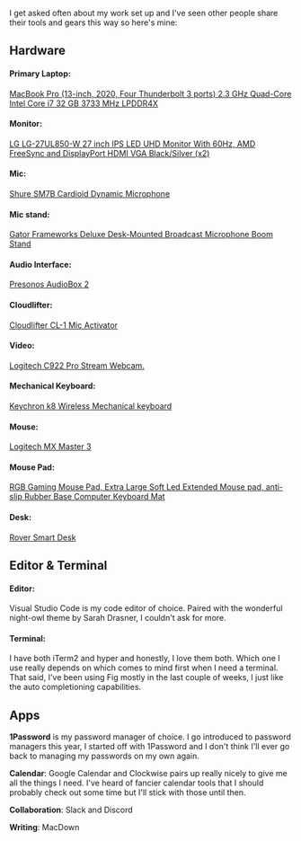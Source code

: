 I get asked often about my work set up and I've seen other people share their tools and gears this way so here's mine:

## Hardware

#### Primary Laptop:

[MacBook Pro (13-inch, 2020, Four Thunderbolt 3 ports) 2.3 GHz Quad-Core Intel Core i7 32 GB 3733 MHz LPDDR4X](#)

#### Monitor:

[LG LG-27UL850-W 27 inch IPS LED UHD Monitor With 60Hz, AMD FreeSync and DisplayPort HDMI VGA Black/Silver (x2)](https://www.noon.com/uae-en/lg-27ul850-w-27-inch-ips-led-uhd-monitor-with-60hz-amd-freesync-and-displayport-hdmi-vga-black-silver/N37410693A/p?o=d0d813e1b5f7dd3f)

#### Mic:

[Shure SM7B Cardioid Dynamic Microphone](https://www.amazon.ae/gp/product/B0002E4Z8M/ref=ppx_yo_dt_b_asin_title_o09_s00?ie=UTF8&th=1)

#### Mic stand:

[Gator Frameworks Deluxe Desk-Mounted Broadcast Microphone Boom Stand](https://www.amazon.ae/gp/product/B082YHPC3Z/ref=ppx_yo_dt_b_asin_title_o00_s00?ie=UTF8&th=1)

#### Audio Interface:

[Presonos AudioBox 2](https://www.amazon.ae/PreSonus-AudioBox-Interface-Bundle-Headphone/dp/B08NF9RLRW/ref=sr_1_34?dchild=1&keywords=presonus+audiobox+2&qid=1634744230&sr=8-34)

#### Cloudlifter:

[Cloudlifter CL-1 Mic Activator](https://www.noon.com/uae-en/cloudlifter-mic-activator-cl-1-blue/N39032409A/p?o=bc5d8fbf7fed277d)

#### Video:

[Logitech C922 Pro Stream Webcam.](https://www.amazon.ae/Logitech-Hyperfast-Streaming-correction-Autofocus/dp/B01L6L52K4/ref=sr_1_1?dchild=1&keywords=logitech+c922+pro+stream+webcam&qid=1634744008&sr=8-1)

#### Mechanical Keyboard:

[Keychron k8 Wireless Mechanical keyboard](https://www.amazon.ae/Keychron-Wireless-Mechanical-Gaming-Keyboard/dp/B08V1B8NMN/ref=sr_1_1_sspa?dchild=1&keywords=Keychron%2Bk8%2BWireless%2BMechanical%2Bkeyboard&qid=1634744180&sr=8-1-spons&smid=A1C4DXB5RJOLLI&spLa=ZW5jcnlwdGVkUXVhbGlmaWVyPUEySUhBWks0QU1EVFNZJmVuY3J5cHRlZElkPUEwNzc0NTQxQUExMlQ1V1E4R1M3JmVuY3J5cHRlZEFkSWQ9QTAzODg5ODUyT1FISFlRQUQ1OERKJndpZGdldE5hbWU9c3BfYXRmJmFjdGlvbj1jbGlja1JlZGlyZWN0JmRvTm90TG9nQ2xpY2s9dHJ1ZQ&th=1)

#### Mouse:

[Logitech MX Master 3](https://www.amazon.ae/Logitech-Ultrafast-Scrolling-Ergonomic-Customization/dp/B07W6JMMNC/ref=sr_1_1?dchild=1&keywords=Logitech+MX+Master+3&qid=1634744057&sr=8-1)

#### Mouse Pad:

[RGB Gaming Mouse Pad, Extra Large Soft Led Extended Mouse pad, anti-slip Rubber Base Computer Keyboard Mat](https://www.amazon.ae/gp/product/B07QNDFV1V/ref=ppx_yo_dt_b_asin_title_o03_s00?ie=UTF8&psc=1)

#### Desk:

[Rover Smart Desk](https://www.homecentre.com/ae/en/Furniture/Office/Office-Desks/HOME-CENTRE-Rover-Smart-Desk/p/162998879?gclid=CjwKCAjw_L6LBhBbEiwA4c46ut9WNmSY3lTsSJNjdG_s27ZYuOtK2l5zB_TyC3LjhDVnXt8ypa9cCxoCU6QQAvD_BwE)

## Editor & Terminal

#### Editor:

Visual Studio Code is my code editor of choice. Paired with the wonderful night-owl theme by Sarah Drasner, I couldn't ask for more.

#### Terminal:

I have both iTerm2 and hyper and honestly, I love them both. Which one I use really depends on which comes to mind first when I need a terminal. That said, I've been using Fig mostly in the last couple of weeks, I just like the auto completioning capabilities.

## Apps

**1Password** is my password manager of choice. I go introduced to password managers this year, I started off with 1Password and I don't think I'll ever go back to managing my passwords on my own again.

**Calendar**: Google Calendar and Clockwise pairs up really nicely to give me all the things I need. I've heard of fancier calendar tools that I should probably check out some time but I'll stick with those until then.

**Collaboration**: Slack and Discord

**Writing**: MacDown
